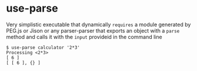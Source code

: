 # use-parse

Very simplistic executable that dynamically `requires` a module generated by PEG.js or Jison
or any parser-parser that exports an object with a `parse` method and calls it
with the `input` provideid in the command line 

```
$ use-parse calculator '2*3'
Processing <2*3>
[ 6 ]
[ [ 6 ], {} ]
```
